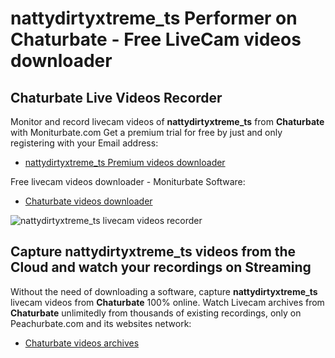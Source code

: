 # nattydirtyxtreme_ts Performer on Chaturbate - Free LiveCam videos downloader

## Chaturbate Live Videos Recorder

Monitor and record livecam videos of **nattydirtyxtreme_ts** from **Chaturbate** with Moniturbate.com
Get a premium trial for free by just and only registering with your Email address:
* [nattydirtyxtreme_ts Premium videos downloader](https://moniturbate.com/request-demo-licence-key.html)

Free livecam videos downloader - Moniturbate Software:
* [Chaturbate videos downloader](https://moniturbate.com/moniturbate-download-software.html)

![nattydirtyxtreme_ts livecam videos recorder](https://peachurnet.com/templates/moniturbate-software.png)


## Capture nattydirtyxtreme_ts videos from the Cloud and watch your recordings on Streaming

Without the need of downloading a software, capture **nattydirtyxtreme_ts** livecam videos from **Chaturbate** 100% online.
Watch Livecam archives from **Chaturbate** unlimitedly from thousands of existing recordings, only on Peachurbate.com and its websites network:
* [Chaturbate videos archives](https://peachurnet.com/)